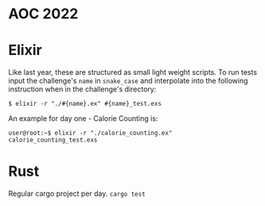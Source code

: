# AOC 2022

# Elixir

Like last year, these are structured as small light weight scripts.
To run tests input the challenge's `name` in `snake_case` and interpolate into the following instruction when in the challenge's directory:

`$ elixir -r "./#{name}.ex" #{name}_test.exs`

An example for day one - Calorie Counting is:

`user@root:~$ elixir -r "./calorie_counting.ex" calorie_counting_test.exs`

# Rust

Regular cargo project per day. `cargo test`
